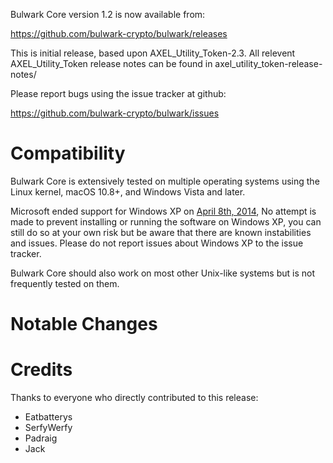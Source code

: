 Bulwark Core version 1.2 is now available from:

  <https://github.com/bulwark-crypto/bulwark/releases>

This is initial release, based upon AXEL_Utility_Token-2.3.  All relevent AXEL_Utility_Token release notes can be found in axel_utility_token-release-notes/
  
Please report bugs using the issue tracker at github:

  <https://github.com/bulwark-crypto/bulwark/issues>

Compatibility
==============

Bulwark Core is extensively tested on multiple operating systems using
the Linux kernel, macOS 10.8+, and Windows Vista and later.

Microsoft ended support for Windows XP on [April 8th, 2014](https://www.microsoft.com/en-us/WindowsForBusiness/end-of-xp-support),
No attempt is made to prevent installing or running the software on Windows XP, you
can still do so at your own risk but be aware that there are known instabilities and issues.
Please do not report issues about Windows XP to the issue tracker.

Bulwark Core should also work on most other Unix-like systems but is not
frequently tested on them.

Notable Changes
===============

Credits
=======

Thanks to everyone who directly contributed to this release:
- Eatbatterys
- SerfyWerfy
- Padraig
- Jack
